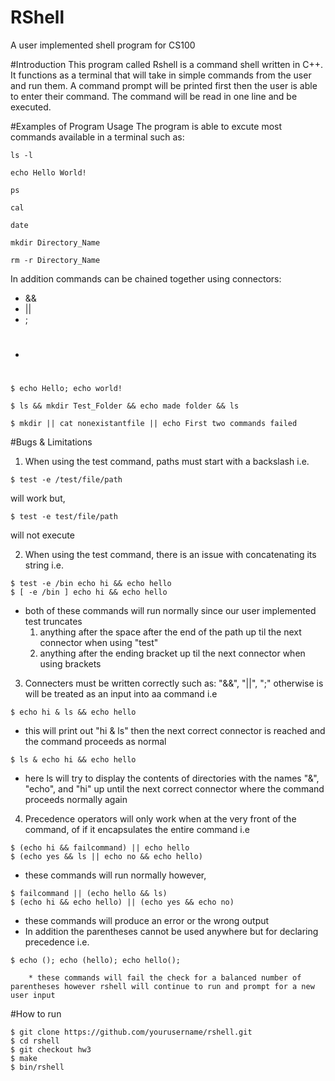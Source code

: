 # RShell 
A user implemented shell program for CS100

#Introduction
This program called Rshell is a command shell written in C++. It functions as a terminal that will take in simple commands from the user and run them. A command prompt will be printed first then the user is able to enter their command. The command will be read in one line and be executed.

#Examples of Program Usage
The program is able to excute most commands available in a terminal such as:
```
ls -l

echo Hello World!

ps

cal

date

mkdir Directory_Name

rm -r Directory_Name
```
In addition commands can be chained together using connectors:
* &&
* ||
* ;
* #
```
$ echo Hello; echo world!

$ ls && mkdir Test_Folder && echo made folder && ls

$ mkdir || cat nonexistantfile || echo First two commands failed
```

#Bugs & Limitations
1. When using the test command, paths must start with a backslash i.e.
  ```
  $ test -e /test/file/path
  ```
  will work but,
  ```
  $ test -e test/file/path
  ```
  will not execute

2. When using the test command, there is an issue with concatenating its string i.e.
  ```
  $ test -e /bin echo hi && echo hello
  $ [ -e /bin ] echo hi && echo hello
  ```
  * both of these commands will run normally since our user implemented test truncates
      1. anything after the space after the end of the path up til the next connector when using "test"
      2. anything after the ending bracket up til the next connector when using brackets

3. Connecters must be written correctly such as: "&&", "||", ";" otherwise is will be treated as an input into aa command i.e
  ```
  $ echo hi & ls && echo hello
  ```
  * this will print out "hi & ls" then the next correct connector is reached and the command proceeds as normal
  ```
  $ ls & echo hi && echo hello
  ```
  * here ls will try to display the contents of directories with the names "&", "echo", and "hi" up until the next correct connector where the command proceeds normally again
  
4. Precedence operators will only work when at the very front of the command, of if it encapsulates the entire command i.e
  ```
  $ (echo hi && failcommand) || echo hello
  $ (echo yes && ls || echo no && echo hello)
  ```
  * these commands will run normally however,
  
  ```
  $ failcommand || (echo hello && ls)
  $ (echo hi && echo hello) || (echo yes && echo no)
  ```
  * these commands will produce an error or the wrong output
  * In addition the parentheses cannot be used anywhere but for declaring precedence i.e.
  ```
  $ echo (); echo (hello); echo hello();
  ```
        * these commands will fail the check for a balanced number of parentheses however rshell will continue to run and prompt for a new user input
  
#How to run
```
$ git clone https://github.com/yourusername/rshell.git
$ cd rshell
$ git checkout hw3
$ make
$ bin/rshell
```
